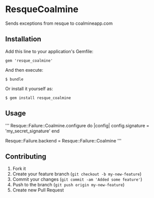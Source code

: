 # ResqueCoalmine

Sends exceptions from resque to coalmineapp.com

## Installation

Add this line to your application's Gemfile:

    gem 'resque_coalmine'

And then execute:

    $ bundle

Or install it yourself as:

    $ gem install resque_coalmine

## Usage

'''
Resque::Failure::Coalmine.configure do |config|
  config.signature = 'my_secret_signature'
end

Resque::Failure.backend = Resque::Failure::Coalmine
'''

## Contributing

1. Fork it
2. Create your feature branch (`git checkout -b my-new-feature`)
3. Commit your changes (`git commit -am 'Added some feature'`)
4. Push to the branch (`git push origin my-new-feature`)
5. Create new Pull Request
